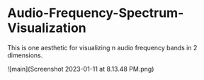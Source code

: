 # Audio-Frequency-Spectrum-Visualization
This is one aesthetic for visualizing n audio frequency bands in 2 dimensions.


![main](Screenshot 2023-01-11 at 8.13.48 PM.png)
